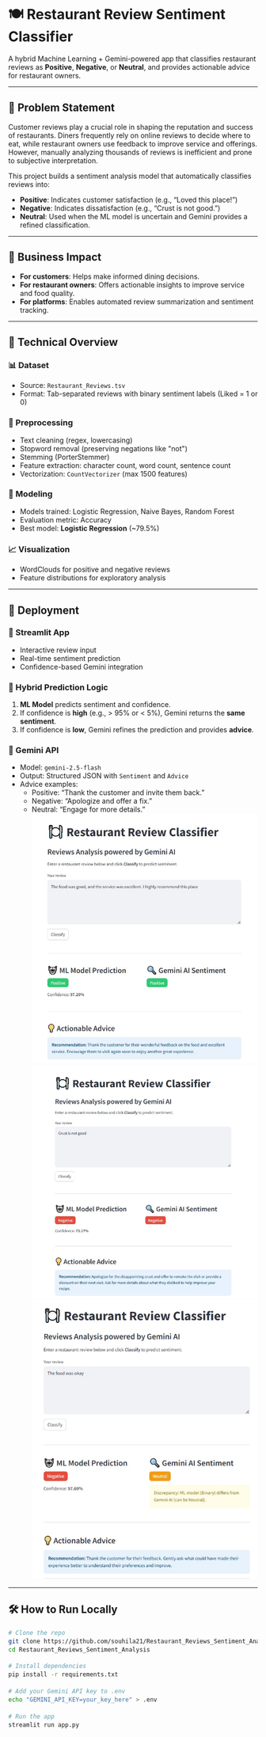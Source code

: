# 🍽️ Restaurant Review Sentiment Classifier

A hybrid Machine Learning + Gemini-powered app that classifies restaurant reviews as **Positive**, **Negative**, or **Neutral**, and provides actionable advice for restaurant owners.

---

## 📌 Problem Statement

Customer reviews play a crucial role in shaping the reputation and success of restaurants. Diners frequently rely on online reviews to decide where to eat, while restaurant owners use feedback to improve service and offerings. However, manually analyzing thousands of reviews is inefficient and prone to subjective interpretation.

This project builds a sentiment analysis model that automatically classifies reviews into:

- **Positive**: Indicates customer satisfaction (e.g., “Loved this place!”)
- **Negative**: Indicates dissatisfaction (e.g., “Crust is not good.”)
- **Neutral**: Used when the ML model is uncertain and Gemini provides a refined classification.

---

## 🎯 Business Impact

- **For customers**: Helps make informed dining decisions.
- **For restaurant owners**: Offers actionable insights to improve service and food quality.
- **For platforms**: Enables automated review summarization and sentiment tracking.

---

## 🧠 Technical Overview

### 📊 Dataset
- Source: `Restaurant_Reviews.tsv`
- Format: Tab-separated reviews with binary sentiment labels (Liked = 1 or 0)

### 🧹 Preprocessing
- Text cleaning (regex, lowercasing)
- Stopword removal (preserving negations like "not")
- Stemming (PorterStemmer)
- Feature extraction: character count, word count, sentence count
- Vectorization: `CountVectorizer` (max 1500 features)

### 🤖 Modeling
- Models trained: Logistic Regression, Naive Bayes, Random Forest
- Evaluation metric: Accuracy
- Best model: **Logistic Regression** (~79.5%)

### 📈 Visualization
- WordClouds for positive and negative reviews
- Feature distributions for exploratory analysis

---

## 🚀 Deployment

### 🔗 Streamlit App
- Interactive review input
- Real-time sentiment prediction
- Confidence-based Gemini integration

### 🔄 Hybrid Prediction Logic
1. **ML Model** predicts sentiment and confidence.
2. If confidence is **high** (e.g., > 95% or < 5%), Gemini returns the **same sentiment**.
3. If confidence is **low**, Gemini refines the prediction and provides **advice**.

### 🧠 Gemini API
- Model: `gemini-2.5-flash`
- Output: Structured JSON with `Sentiment` and `Advice`
- Advice examples:
  - Positive: “Thank the customer and invite them back.”
  - Negative: “Apologize and offer a fix.”
  - Neutral: “Engage for more details.”
![App Screenshot](Positive.png)
![App Screenshot](Negative.png)
![App Screenshot](Neutral.png)


---

## 🛠️ How to Run Locally

```bash
# Clone the repo
git clone https://github.com/souhila21/Restaurant_Reviews_Sentiment_Analysis.git
cd Restaurant_Reviews_Sentiment_Analysis

# Install dependencies
pip install -r requirements.txt

# Add your Gemini API key to .env
echo "GEMINI_API_KEY=your_key_here" > .env

# Run the app
streamlit run app.py
